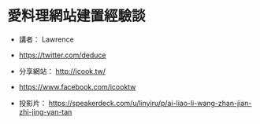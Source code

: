 # 愛料理網站建置經驗談

* 講者： Lawrence
* https://twitter.com/deduce

* 分享網站： http://icook.tw/
* https://www.facebook.com/icooktw

* 投影片： https://speakerdeck.com/u/linyiru/p/ai-liao-li-wang-zhan-jian-zhi-jing-yan-tan